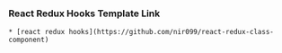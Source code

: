 ### React Redux Hooks Template Link

    * [react redux hooks](https://github.com/nir099/react-redux-class-component)
